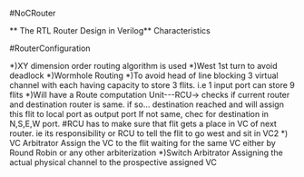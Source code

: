 #NoCRouter

** The RTL Router Design in Verilog**
Characteristics

#RouterConfiguration

*)XY dimension order routing algorithm is used
*)West 1st turn to avoid deadlock
*)Wormhole Routing
*)To avoid head of line blocking 3 virtual channel with each having capacity to store 3 flits. i.e 1 input port can store 9 flits
*)Will have a Route computation Unit---RCU-> checks if current router and destination router is same. if so... destination reached and will assign this flit to local port as output port
        If not same, chec for destination in N,S,E,W port.
        #RCU has to make sure that flit gets a place in VC of next router. ie its responsibility or RCU to tell the flit to go west and sit in VC2
*) VC Arbitrator
    Assign the VC to the flit waiting for the same VC either by Round Robin or any other arbiterization
*)Switch Arbitrator
    Assigning the actual physical channel to the prospective assigned VC

